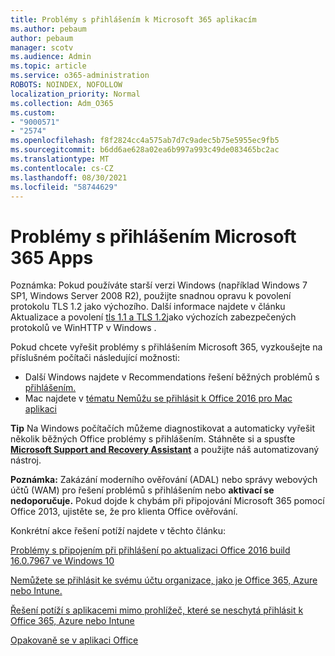 ```yaml
---
title: Problémy s přihlášením k Microsoft 365 aplikacím
ms.author: pebaum
author: pebaum
manager: scotv
ms.audience: Admin
ms.topic: article
ms.service: o365-administration
ROBOTS: NOINDEX, NOFOLLOW
localization_priority: Normal
ms.collection: Adm_O365
ms.custom:
- "9000571"
- "2574"
ms.openlocfilehash: f8f2824cc4a575ab7d7c9adec5b75e5955ec9fb5
ms.sourcegitcommit: b6dd6ae628a02ea6b997a993c49de083465bc2ac
ms.translationtype: MT
ms.contentlocale: cs-CZ
ms.lasthandoff: 08/30/2021
ms.locfileid: "58744629"
---
```

# <a name="issues-signing-into-microsoft-365-apps"></a>Problémy s přihlášením Microsoft 365 Apps

Poznámka: Pokud používáte starší verzi Windows (například Windows 7 SP1, Windows Server 2008 R2), použijte [](https://download.microsoft.com/download/0/6/5/0658B1A7-6D2E-474F-BC2C-D69E5B9E9A68/MicrosoftEasyFix51044.msi) snadnou opravu k povolení protokolu TLS 1.2 jako výchozího. Další informace najdete v článku Aktualizace a povolení [tls 1.1 a TLS 1.2](https://support.microsoft.com/topic/update-to-enable-tls-1-1-and-tls-1-2-as-default-secure-protocols-in-winhttp-in-windows-c4bd73d2-31d7-761e-0178-11268bb10392)jako výchozích zabezpečených protokolů ve WinHTTP v Windows .

Pokud chcete vyřešit problémy s přihlášením Microsoft 365, vyzkoušejte na příslušném počítači následující možnosti:  

- Další Windows najdete v Recommendations řešení běžných problémů s [přihlášením.](https://docs.microsoft.com/office365/troubleshoot/administration/disabling-adal-wam-not-recommended#recommendations-on-resolving-common-sign-in-issues)
- Mac najdete v [tématu Nemůžu se přihlásit k Office 2016 pro Mac aplikaci](https://docs.microsoft.com/office365/troubleshoot/authentication/sign-in-to-office-2016-for-mac-fail)

**Tip** Na Windows počítačích můžeme diagnostikovat a automaticky vyřešit několik běžných Office problémy s přihlášením. Stáhněte si a spusťte **[Microsoft Support and Recovery Assistant](https://aka.ms/SaRA-OfficeSignInScenario)** a použijte náš automatizovaný nástroj.

**Poznámka:** Zakázání moderního ověřování (ADAL) nebo správy webových účtů (WAM) pro řešení problémů s přihlášením nebo **aktivací se nedoporučuje.** Pokud dojde k chybám při připojování Microsoft 365 pomocí Office 2013, ujistěte se, že pro klienta Office ověřování. [](https://docs.microsoft.com/microsoft-365/admin/security-and-compliance/enable-modern-authentication)

Konkrétní akce řešení potíží najdete v těchto článku:

[Problémy s připojením při přihlášení po aktualizaci Office 2016 build 16.0.7967 ve Windows 10](https://docs.microsoft.com/office365/troubleshoot/administration/connection-issue-when-sign-in-office-2016)  

[Nemůžete se přihlásit ke svému účtu organizace, jako je Office 365, Azure nebo Intune.](https://docs.microsoft.com/office365/troubleshoot/authentication/sign-in-to-office-365-azure-intune)

[Řešení potíží s aplikacemi mimo prohlížeč, které se neschytá přihlásit k Office 365, Azure nebo Intune](https://support.office.com/article/how-to-troubleshoot-non-browser-apps-that-can-t-sign-in-to-office-365-azure-or-intune-3ba1b268-66f6-462c-b0e5-070f5c2603c1?ui=en-US&rs=en-US&ad=US)

[Opakovaně se v aplikaci Office](https://docs.microsoft.com/office365/troubleshoot/authentication/access-denied-when-connect-to-office-365)